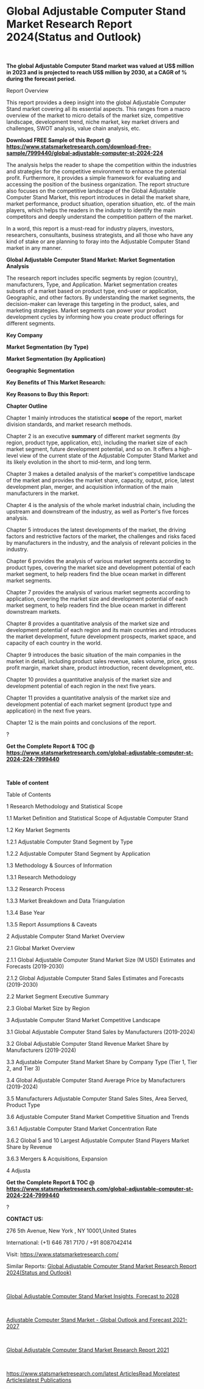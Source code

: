 <h1>Global Adjustable Computer Stand Market Research Report 2024(Status and Outlook)</h1><br/><p><strong>The global Adjustable Computer Stand market was valued at US$ million in 2023 and is projected to reach US$ million by 2030, at a <strong>CAGR</strong> of % during the forecast period.</strong></p>
 
 
 
 <p>Report Overview</p>
 
 
 
 <p>This report provides a deep insight into the global Adjustable Computer Stand market covering all its essential aspects. This ranges from a macro overview of the market to micro details of the market size, competitive landscape, development trend, niche market, key market drivers and challenges, SWOT analysis, value chain analysis, etc.</p>
 
 
 
 <p><strong>Download FREE Sample of this Report @ <a href="https://www.statsmarketresearch.com/download-free-sample/7999440/global-adjustable-computer-st-2024-224">https://www.statsmarketresearch.com/download-free-sample/7999440/global-adjustable-computer-st-2024-224</a></strong></p>
 
 
 
 <p>The analysis helps the reader to shape the competition within the industries and strategies for the competitive environment to enhance the potential profit. Furthermore, it provides a simple framework for evaluating and accessing the position of the business organization. The report structure also focuses on the competitive landscape of the Global Adjustable Computer Stand Market, this report introduces in detail the market share, market performance, product situation, operation situation, etc. of the main players, which helps the readers in the industry to identify the main competitors and deeply understand the competition pattern of the market.</p>
 
 
 
 <p>In a word, this report is a must-read for industry players, investors, researchers, consultants, business strategists, and all those who have any kind of stake or are planning to foray into the Adjustable Computer Stand market in any manner.</p>
 
 
 
 <p><strong>Global Adjustable Computer Stand Market: Market Segmentation Analysis</strong></p>
 
 
 
 <p>The research report includes specific segments by region (country), manufacturers, Type, and Application. Market segmentation creates subsets of a market based on product type, end-user or application, Geographic, and other factors. By understanding the market segments, the decision-maker can leverage this targeting in the product, sales, and marketing strategies. Market segments can power your product development cycles by informing how you create product offerings for different segments.</p>
 
 
 
 <p><strong>Key Company</strong></p>
 
 
 
 <p><strong>Market Segmentation (by Type)</strong></p>
 
 
 
 <p><strong>Market Segmentation (<strong>by Application</strong>)</strong></p>
 
 
 
 <p><strong>Geographic Segmentation</strong></p>
 
 
 
 <p><strong>Key Benefits of This Market Research:</strong></p>
 
 
 
 <p><strong>Key <strong>Reasons to Buy</strong> this Report:</strong></p>
 
 
 
 <p><strong>Chapter Outline</strong></p>
 
 
 
 <p>Chapter 1 mainly introduces the statistical <strong>scope</strong> of the report, market division standards, and market research methods.</p>
 
 
 
 <p>Chapter 2 is an executive <strong>summary</strong> of different market segments (by region, product type, application, etc), including the market size of each market segment, future development potential, and so on. It offers a high-level view of the current state of the Adjustable Computer Stand Market and its likely evolution in the short to mid-term, and long term.</p>
 
 
 
 <p>Chapter 3 makes a detailed analysis of the market&#39;s competitive landscape of the market and provides the market share, capacity, output, price, latest development plan, merger, and acquisition information of the main manufacturers in the market.</p>
 
 
 
 <p>Chapter 4 is the analysis of the whole market industrial chain, including the upstream and downstream of the industry, as well as Porter&#39;s five forces analysis.</p>
 
 
 
 <p>Chapter 5 introduces the latest developments of the market, the driving factors and restrictive factors of the market, the challenges and risks faced by manufacturers in the industry, and the analysis of relevant policies in the industry.</p>
 
 
 
 <p>Chapter 6 provides the analysis of various market segments according to product types, covering the market size and development potential of each market segment, to help readers find the blue ocean market in different market segments.</p>
 
 
 
 <p>Chapter 7 provides the analysis of various market segments according to application, covering the market size and development potential of each market segment, to help readers find the blue ocean market in different downstream markets.</p>
 
 
 
 <p>Chapter 8 provides a quantitative analysis of the market size and development potential of each region and its main countries and introduces the market development, future development prospects, market space, and capacity of each country in the world.</p>
 
 
 
 <p>Chapter 9 introduces the basic situation of the main companies in the market in detail, including product sales revenue, sales volume, price, gross profit margin, market share, product introduction, recent development, etc.</p>
 
 
 
 <p>Chapter 10 provides a quantitative analysis of the market size and development potential of each region in the next five years.</p>
 
 
 
 <p>Chapter 11 provides a quantitative analysis of the market size and development potential of each market segment (product type and application) in the next five years.</p>
 
 
 
 <p>Chapter 12 is the main points and conclusions of the report.</p>
 
 
 
 <p>? </p>
 
 
 
 <div><b>Get the Complete Report & TOC @ <a href="https://www.statsmarketresearch.com/global-adjustable-computer-st-2024-224-7999440">https://www.statsmarketresearch.com/global-adjustable-computer-st-2024-224-7999440</a></b></div>
 
 
 
 <p><br />
 
 <b>Table of content</b></p>
 
 
 
 <p>Table of Contents<br />
 
 1 Research Methodology and Statistical Scope<br />
 
 1.1 Market Definition and Statistical Scope of Adjustable Computer Stand<br />
 
 1.2 Key Market Segments<br />
 
 1.2.1 Adjustable Computer Stand Segment by Type<br />
 
 1.2.2 Adjustable Computer Stand Segment by Application<br />
 
 1.3 Methodology & Sources of Information<br />
 
 1.3.1 Research Methodology<br />
 
 1.3.2 Research Process<br />
 
 1.3.3 Market Breakdown and Data Triangulation<br />
 
 1.3.4 Base Year<br />
 
 1.3.5 Report Assumptions & Caveats<br />
 
 2 Adjustable Computer Stand Market Overview<br />
 
 2.1 Global Market Overview<br />
 
 2.1.1 Global Adjustable Computer Stand Market Size (M USD) Estimates and Forecasts (2019-2030)<br />
 
 2.1.2 Global Adjustable Computer Stand Sales Estimates and Forecasts (2019-2030)<br />
 
 2.2 Market Segment Executive Summary<br />
 
 2.3 Global Market Size by Region<br />
 
 3 Adjustable Computer Stand Market Competitive Landscape<br />
 
 3.1 Global Adjustable Computer Stand Sales by Manufacturers (2019-2024)<br />
 
 3.2 Global Adjustable Computer Stand Revenue Market Share by Manufacturers (2019-2024)<br />
 
 3.3 Adjustable Computer Stand Market Share by Company Type (Tier 1, Tier 2, and Tier 3)<br />
 
 3.4 Global Adjustable Computer Stand Average Price by Manufacturers (2019-2024)<br />
 
 3.5 Manufacturers Adjustable Computer Stand Sales Sites, Area Served, Product Type<br />
 
 3.6 Adjustable Computer Stand Market Competitive Situation and Trends<br />
 
 3.6.1 Adjustable Computer Stand Market Concentration Rate<br />
 
 3.6.2 Global 5 and 10 Largest Adjustable Computer Stand Players Market Share by Revenue<br />
 
 3.6.3 Mergers & Acquisitions, Expansion<br />
 
 4 Adjusta</p>
 
 
 
 <div><b>Get the Complete Report & TOC @ <a href="https://www.statsmarketresearch.com/global-adjustable-computer-st-2024-224-7999440">https://www.statsmarketresearch.com/global-adjustable-computer-st-2024-224-7999440</a></b></div>
 
 
 
 <p>? </p>
 
 
 
 <p><b>CONTACT US:</b><br />
 
 276 5th Avenue, New York , NY 10001,United States<br />
 
 International: (+1) 646 781 7170 / +91 8087042414<br />
 
 Visit: <a href="https://www.statsmarketresearch.com/">https://www.statsmarketresearch.com/</a><br />
 
 Similar Reports: <a href="https://www.statsmarketresearch.com/global-adjustable-computer-st-2024-224-7999440">Global Adjustable Computer Stand Market Research Report 2024(Status and Outlook)</a><br />
 
 <br />
 
 <a href="https://www.statsmarketresearch.com/global-adjustable-computer-st-2024-224-7999440">Global Adjustable Computer Stand Market Insights, Forecast to 2028</a><br />
 
 <br />
 
 <a href="https://www.statsmarketresearch.com/global-adjustable-computer-st-2024-224-7999440">Adjustable Computer Stand Market - Global Outlook and Forecast 2021-2027</a><br />
 
 <br />
 
 <a href="https://www.statsmarketresearch.com/global-adjustable-computer-st-2024-224-7999440">Global Adjustable Computer Stand Market Research Report 2021</a><br />
 
 <br />
 
 <a href="https://gyeongbokgung.com">https://www.statsmarketresearch.com/</a><a href="https://hallyeomaritime.com">latest Articles</a><a href="https://jingwansa.com">Read More</a><a href="https://nguoiviet.jp/">latest Articles</a><a href="https://www.intelmarketresearch.com/">latest Publications</a></p>